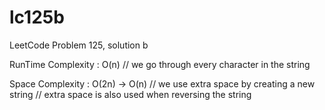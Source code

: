 # lc125b
LeetCode Problem 125, solution b

RunTime Complexity : O(n)
// we go through every character in the string

Space Complexity  : O(2n) -> O(n)
// we use extra space by creating a new string
// extra space is also used when reversing the string 
